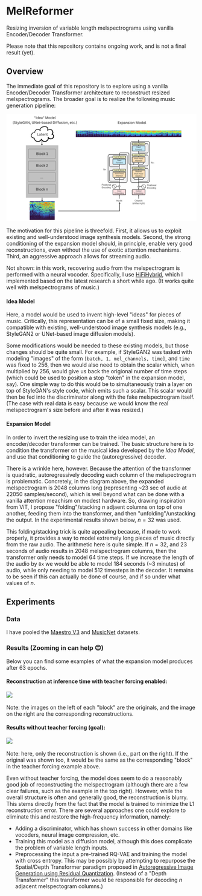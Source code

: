 # MelReformer

Resizing inversion of variable length melspectrograms using vanilla Encoder/Decoder Transformer.

Please note that this repository contains ongoing work, and is not a final result (yet).

## Overview

The immediate goal of this repository is to explore using a vanilla Encoder/Decoder Transformer architecture
to reconstruct resized melspectrograms. The broader goal is to realize the following music generation
pipeline:

![](/assets/Music%20Pipeline.png)

The motivation for this pipeline is threefold. First, it allows us to exploit existing
and well-understood image synthesis models. Second, the strong conditioning of the expansion
model should, in principle, enable very good reconstructions, even without the use of exotic attention
mechanisms. Third, an aggressive approach allows for streaming audio.

Not shown: in this work, recovering audio from the melspectrogram is performed with a neural vocoder.
Specifically, I use [HiFiHybrid](https://github.com/TariqAHassan/HiFiHybrid), which I implemented based on the
latest research a short while ago. (It works quite well with melspectrograms of music.)

#### Idea Model

Here, a model would be used to invent high-level "ideas" for pieces of music.
Critically, this representation can be of a small fixed size, making it compatible
with existing, well-understood image synthesis models (e.g., StyleGAN2 or UNet-based image diffusion models).

Some modifications would be needed to these existing models, but those changes should be quite small.
For example, if StyleGAN2 was tasked with modeling "images" of the form `[batch, 1, mel_channels, time]`,
and `time` was fixed to 256, then we would also need to obtain the scalar which, when multiplied by 256, 
would give us back the origional number of time steps (which could be used to position a stop "token" in the expansion model, say).
One simple way to do this would be to simultaneously train a layer on top of StyleGAN's style code, which emits 
such a scalar. This scalar would then be fed into the discriminator along with the fake melspectrogram itself. 
(The case with real data is easy because we would know the real melspectrogram's size before and after it was resized.)

#### Expansion Model

In order to invert the resizing use to train the idea model, an encoder/decoder transformer
can be trained. The basic structure here is to condition the transformer on the musical
idea developed by the _Idea Model_, and use that conditioning to guide the (autoregressive) decoder.

There is a wrinkle here, however. Because the attention of the transformer is quadratic,
autoregressively decoding each column of the melspectrogram is problematic. Concretely, in the diagram above,
the expanded melspectrogram is 2048 columns long (representing ~23 sec of audio at 22050 samples/second),
which is well beyond what can be done with a vanilla attention meachism on modest hardware. 
So, drawing inspiration from ViT, I propose "folding"/stacking $n$ adjaent columns on top of one another,
feeding them into the transformer, and then "unfolding"/unstacking the output. In the experimental results shown below, 
$n=32$ was used. 

This folding/stacking trick is quite appealing because, if made to work properly, it provides
a way to model extremely long pieces of music directly from the raw audio. The arithmetic here
is quite simple. If $n=32$, and 23 seconds of audio results in 2048 melspectrogram columns, then
the transformer only needs to model 64 time steps. If we increase the length of the audio by `8x`
we would be able to model 184 seconds (~3 minutes) of audio, while only needing to model 512 timesteps
in the decoder. It remains to be seen if this can actually be done of course, and if so under what
values of $n$.

## Experiments

### Data

I have pooled the [Maestro V3](https://magenta.tensorflow.org/datasets/maestro) and 
[MusicNet](https://zenodo.org/record/5120004#.Y18uZi0r0YI) datasets.

### Results (Zooming in can help 😊)

Below you can find some examples of what the expansion model produces after 63 epochs.

#### Reconstruction at inference time with teacher forcing enabled:

![](/assets/epoch_recon_63.png)

Note: the images on the left of each "block" are the originals, and the image on the right are the corresponding
reconstructions.

#### Results without teacher forcing (goal):

![](/assets/epoch_condn_63.png)

Note: here, only the reconstruction is shown (i.e., part on the right). If the original was
shown too, it would be the same as the corresponding "block" in the teacher forcing example above.

Even without teacher forcing, the model does seem to do a reasonably good job of reconstructing the melspectrogram
(although there are a few clear failures, such as the example in the top right). However, while the overall
structure is often and generally good, the reconstruction is blurry. This stems directly from the fact that the model 
is trained to minimize the L1 reconstruction error. There are several approaches one could explore to eliminate this and 
restore the high-frequency information, namely:

  * Adding a discriminator, which has shown success in other domains like vocoders, neural image compression, etc.
  * Training this model as a diffusion model, although this does complicate the problem of variable length inputs.
  * Preprocessing the input a pre-trained RQ-VAE and training the model with cross entropy. This may be possibly by 
    attempting to repurpose the Spatial/Depth Transformer paradigm proposed in 
    [Autoregressive Image Generation using Residual Quantization](https://arxiv.org/abs/2203.01941). (Instead of a 
   "Depth Transformer" this transformer would be responsible for decoding $n$ adjacent melspectogram columns.)
